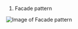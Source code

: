 1. Facade pattern


![Image of Facade pattern](https://github.com/KevinXu17/DesignPattern/blob/master/DesignPattern.iml)

